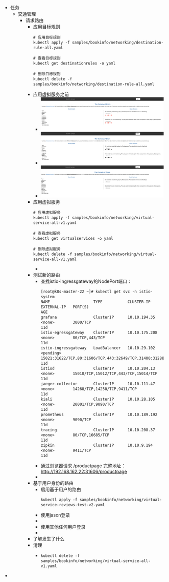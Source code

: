 - 任务
	- 交通管理
		- 请求路由
			- 应用目标规则
			  ~~~shell
			  # 应用目标规则
			  kubectl apply -f samples/bookinfo/networking/destination-rule-all.yaml
			  
			  # 查看目标规则
			  kubectl get destinationrules -o yaml
			  
			  # 删除目标规则
			  kubectl delete -f samples/bookinfo/networking/destination-rule-all.yaml
			  ~~~
			- 应用虚拟服务之前
				- ![image.png](../assets/image_1650644198341_0.png)
				- ![image.png](../assets/image_1650644215695_0.png)
				- ![image.png](../assets/image_1650644254232_0.png)
			- 应用虚拟服务
			  ~~~shell
			  # 应用虚拟服务
			  kubectl apply -f samples/bookinfo/networking/virtual-service-all-v1.yaml
			  
			  # 查看虚拟服务
			  kubectl get virtualservices -o yaml
			  
			  # 删除虚拟服务
			  kubectl delete -f samples/bookinfo/networking/virtual-service-all-v1.yaml
			  ~~~
				-
			- 测试新的路由
				- 查找istio-ingressgateway的NodePort端口：
				  ~~~shell
				  [root@k8s-master-22 ~]# kubectl get svc -n istio-system
				  NAME                   TYPE           CLUSTER-IP      EXTERNAL-IP   PORT(S)                                                                      AGE
				  grafana                ClusterIP      10.10.194.35    <none>        3000/TCP                                                                     11d
				  istio-egressgateway    ClusterIP      10.10.175.208   <none>        80/TCP,443/TCP                                                               11d
				  istio-ingressgateway   LoadBalancer   10.10.29.102    <pending>     15021:31622/TCP,80:31606/TCP,443:32649/TCP,31400:31288/TCP,15443:32075/TCP   11d
				  istiod                 ClusterIP      10.10.204.13    <none>        15010/TCP,15012/TCP,443/TCP,15014/TCP                                        11d
				  jaeger-collector       ClusterIP      10.10.111.47    <none>        14268/TCP,14250/TCP,9411/TCP                                                 11d
				  kiali                  ClusterIP      10.10.28.105    <none>        20001/TCP,9090/TCP                                                           11d
				  prometheus             ClusterIP      10.10.189.192   <none>        9090/TCP                                                                     11d
				  tracing                ClusterIP      10.10.208.37    <none>        80/TCP,16685/TCP                                                             11d
				  zipkin                 ClusterIP      10.10.9.194     <none>        9411/TCP                                                                     11d
				  ~~~
				- 通过浏览器请求 /productpage   完整地址： http://192.168.162.22:31606/productpage
				-
			- 基于用户身份的路由
				- 启用基于用户的路由
				  ~~~shell
				  kubectl apply -f samples/bookinfo/networking/virtual-service-reviews-test-v2.yaml
				  ~~~
				- 使用jason登录
				-
				- 使用其他任何用户登录
				-
			- 了解发生了什么
			- 清理
				- ~~~shell
				  kubectl delete -f samples/bookinfo/networking/virtual-service-all-v1.yaml
				  ~~~
-